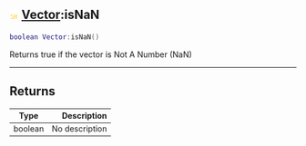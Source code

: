 ## ![shared](../../.gitbook/assets/shared.png) [Vector](./readme/vector.md):isNaN

```lua
boolean Vector:isNaN()
```

Returns true if the vector is Not A Number (NaN)

------
## Returns

| Type   | Description |
| ------ | ----------: |
| boolean | No description |

